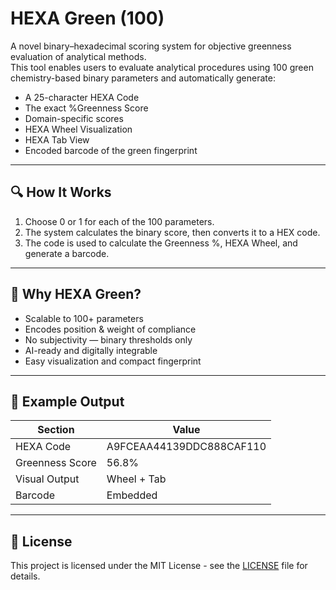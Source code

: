 # HEXA Green (100)

A novel binary–hexadecimal scoring system for objective greenness evaluation of analytical methods.  
This tool enables users to evaluate analytical procedures using 100 green chemistry-based binary parameters and automatically generate:

- A 25-character HEXA Code
- The exact %Greenness Score
- Domain-specific scores
- HEXA Wheel Visualization
- HEXA Tab View
- Encoded barcode of the green fingerprint

---

## 🔍 How It Works

1. Choose 0 or 1 for each of the 100 parameters.
2. The system calculates the binary score, then converts it to a HEX code.
3. The code is used to calculate the Greenness %, HEXA Wheel, and generate a barcode.

---

## 🌟 Why HEXA Green?

- Scalable to 100+ parameters
- Encodes position & weight of compliance
- No subjectivity — binary thresholds only
- AI-ready and digitally integrable
- Easy visualization and compact fingerprint

---

## 🧪 Example Output

| Section            | Value                          |
|--------------------|-------------------------------|
| HEXA Code          | A9FCEAA44139DDC888CAF110       |
| Greenness Score    | 56.8%                          |
| Visual Output      | Wheel + Tab                    |
| Barcode            | Embedded                       |

---

## 📄 License

This project is licensed under the MIT License - see the [LICENSE](LICENSE) file for details.
